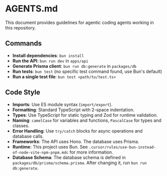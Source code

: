 # AGENTS.md

This document provides guidelines for agentic coding agents working in this repository.

## Commands

- **Install dependencies**: `bun install`
- **Run the API**: `bun run dev` in `apps/api`
- **Generate Prisma client**: `bun run db:generate` in `packages/db`
- **Run tests**: `bun test` (no specific test command found, use Bun's default)
- **Run a single test file**: `bun test <path/to/test.ts>`

## Code Style

- **Imports**: Use ES module syntax (`import/export`).
- **Formatting**: Standard TypeScript with 2-space indentation.
- **Types**: Use TypeScript for static typing and Zod for runtime validation.
- **Naming**: `camelCase` for variables and functions, `PascalCase` for types and classes.
- **Error Handling**: Use `try/catch` blocks for async operations and database calls.
- **Frameworks**: The API uses Hono. The database uses Prisma.
- **Runtime**: This project uses Bun. See `.cursor/rules/use-bun-instead-of-node-vite-npm-pnpm.mdc` for more information.
- **Database Schema**: The database schema is defined in `packages/db/prisma/schema.prisma`. After changing it, run `bun run db:generate`.
